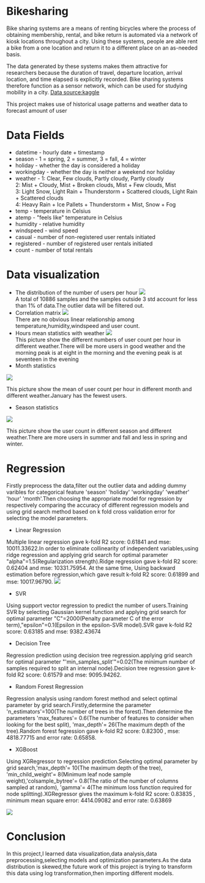 # Bikesharing
Bike sharing systems are a means of renting bicycles where the process of obtaining membership, rental, and bike return is automated via a network of kiosk locations throughout a city. Using these systems, people are able rent a bike from a one location and return it to a different place on an as-needed basis. 

The data generated by these systems makes them attractive for researchers because the duration of travel, departure location, arrival location, and time elapsed is explicitly recorded. Bike sharing systems therefore function as a sensor network, which can be used for studying mobility in a city. [Data source:kaggle](https://www.kaggle.com/c/bike-sharing-demand/data)

This project makes use of  historical usage patterns and weather data to forecast amount of user

# Data Fields
* datetime - hourly date + timestamp 
* season -  1 = spring, 2 = summer, 3 = fall, 4 = winter 
* holiday - whether the day is considered a holiday
* workingday - whether the day is neither a weekend nor holiday
* weather - 1: Clear, Few clouds, Partly cloudy, Partly cloudy 
<br>2: Mist + Cloudy, Mist + Broken clouds, Mist + Few clouds, Mist 
<br>3: Light Snow, Light Rain + Thunderstorm + Scattered clouds, Light Rain + Scattered clouds 
<br>4: Heavy Rain + Ice Pallets + Thunderstorm + Mist, Snow + Fog 
* temp - temperature in Celsius
* atemp - "feels like" temperature in Celsius
* humidity - relative humidity
* windspeed - wind speed
* casual - number of non-registered user rentals initiated
* registered - number of registered user rentals initiated
* count - number of total rentals

# Data visualization
* The distribution of the number of users per hour
![](https://github.com/suangzi123/bikesharing/blob/master/images/Count_distribution.png)<br>
A total of 10886 samples and the samples outside 3 std account for less than 1% of data.The outlier data will be filtered out.
* Correlation matrix
![](https://github.com/suangzi123/bikesharing/blob/master/images/Correlation_matrix.png)<br>
There are no obvious linear relationship among temperature,humidity,windspeed and user count.
* Hours mean statistics with weather
![](https://github.com/suangzi123/bikesharing/blob/master/images/Hour_statistics.png)<br>
 This picture show the different numbers of user count per hour in different weather.There will be more users in good weather and the morning peak is at eight in the morning and the evening peak is at seventeen in the evening
 * Month statistics
 
 ![](https://github.com/suangzi123/bikesharing/blob/master/images/Month_statistics.png)
 
 This picture show the mean of user count per hour in different month and different weather.January has the fewest users.
 
 * Season statistics
 
 ![](https://github.com/suangzi123/bikesharing/blob/master/images/Season_statistics.png)
 
  This picture show the user count in different season and different weather.There are more users in summer and fall and less in spring and winter.
  
  # Regression
  Firstly preprocess the data,filter out the outlier data and adding dummy varibles for categorical feature 'season' 'holiday' 'workingday' 'weather' 'hour' 'month'.Then choosing the appropriate model for regression by respectively comparing the accuracy of different regression models and using grid search method based on k fold cross validation error for selecting the model parameters.
  
  * Linear Regression
  
  Multiple linear regression gave k-fold R2 score: 0.61841 and mse: 10011.33622.In order to eliminate collinearity of independent variables,using ridge regression and applying grid search for optimal parameter "alpha"=1.5(Regularization strength).Ridge regression gave k-fold R2 score: 0.62404 and mse: 10331.75954. At the same time, Using backward estimation before regression,which gave result  k-fold R2 score: 0.61899 and mse: 10017.96790.
  ![](https://github.com/suangzi123/bikesharing/blob/master/images/Linear_Regression_predicted_result.png)
  
  * SVR
  
  Using support vector regression to predict the number of users.Training SVR by selecting Gaussian kernel function and applying grid search for optimal parameter "C"=2000(Penalty parameter C of the error term),"epsilon"=0.1(Epsilon in the epsilon-SVR model).SVR gave k-fold R2 score: 0.63185 and mse: 9382.43674
  
  * Decision Tree
  
  Regression prediction using decision tree regression.applying grid search for optimal parameter "'min_samples_split'"=0.02(The minimum number of samples required to split an internal node).Decision tree regression gave k-fold R2 score: 0.61579 and mse: 9095.94262.
  
  * Random Forest Regression
  
 Regression analysis using random forest method and select optimal parameter by grid search.Firstly,determine the parameter 'n_estimators'=100(The number of trees in the forest).Then determine the parameters 'max_features'= 0.6(The number of features to consider when looking for the best split), 'max_depth'= 26(The maximum depth of the tree).Random forest fegression gave k-fold R2 score: 0.82300 , mse: 4818.77715 and error rate: 0.65858.
  
  * XGBoost 
  
  Using XGRegressor to regression prediction.Selecting optimal parameter by grid search,'max_depth'= 10(The maximum depth of the tree), 'min_child_weight'= 8(Minimum leaf node sample weight),'colsample_bytree'= 0.8(The ratio of the number of columns sampled at random), 'gamma'= 4(The minimum loss function required for node splitting).XGRegressor gives the maximum  k-fold R2 score:  0.83835 , minimum mean square error: 4414.09082 and error rate: 0.63869
  
  ![](https://github.com/suangzi123/bikesharing/blob/master/images/XGBoost_Regression_predicted_result.png)
  
  # Conclusion
  In this project,I learned data visualization,data analysis,data preprocessing,selecting models and optimization parameters.As the data  distribution is skewed,the future work of this project is trying to transform this data using log transformation,then importing different models.
